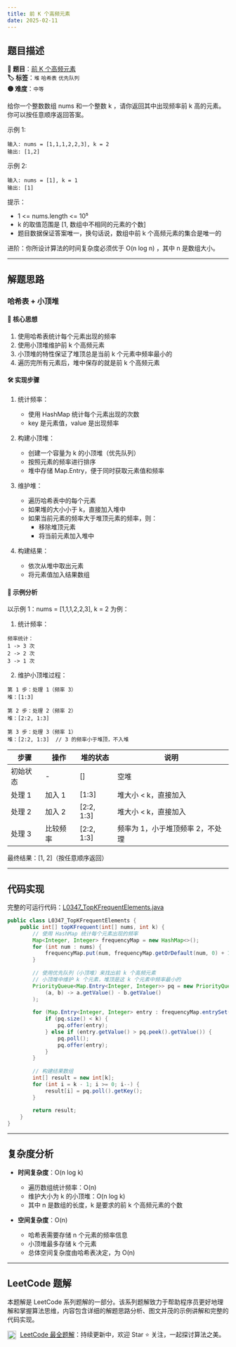```yaml
---
title: 前 K 个高频元素
date: 2025-02-11
---
```


## 题目描述

**🔗 题目**：[前 K 个高频元素](https://leetcode.cn/problems/top-k-frequent-elements/)  
**🏷️ 标签**：`堆` `哈希表` `优先队列`  
**🟡 难度**：`中等`  

给你一个整数数组 nums 和一个整数 k ，请你返回其中出现频率前 k 高的元素。你可以按任意顺序返回答案。

示例 1:
```
输入: nums = [1,1,1,2,2,3], k = 2
输出: [1,2]
```

示例 2:
```
输入: nums = [1], k = 1
输出: [1]
```

提示：
* 1 <= nums.length <= 10⁵
* k 的取值范围是 [1, 数组中不相同的元素的个数]
* 题目数据保证答案唯一，换句话说，数组中前 k 个高频元素的集合是唯一的

进阶：你所设计算法的时间复杂度必须优于 O(n log n) ，其中 n 是数组大小。

---

## 解题思路
### 哈希表 + 小顶堆

#### 📝 核心思想
1. 使用哈希表统计每个元素出现的频率
2. 使用小顶堆维护前 k 个高频元素
3. 小顶堆的特性保证了堆顶总是当前 k 个元素中频率最小的
4. 遍历完所有元素后，堆中保存的就是前 k 个高频元素

#### 🛠️ 实现步骤
1. 统计频率：
   - 使用 HashMap 统计每个元素出现的次数
   - key 是元素值，value 是出现频率

2. 构建小顶堆：
   - 创建一个容量为 k 的小顶堆（优先队列）
   - 按照元素的频率进行排序
   - 堆中存储 Map.Entry，便于同时获取元素值和频率

3. 维护堆：
   - 遍历哈希表中的每个元素
   - 如果堆的大小小于 k，直接加入堆中
   - 如果当前元素的频率大于堆顶元素的频率，则：
     * 移除堆顶元素
     * 将当前元素加入堆中

4. 构建结果：
   - 依次从堆中取出元素
   - 将元素值加入结果数组

#### 🧩 示例分析
以示例 1：nums = [1,1,1,2,2,3], k = 2 为例：

1. 统计频率：
```
频率统计：
1 -> 3 次
2 -> 2 次
3 -> 1 次
```

2. 维护小顶堆过程：
```
第 1 步：处理 1（频率 3）
堆：[1:3]

第 2 步：处理 2（频率 2）
堆：[2:2, 1:3]

第 3 步：处理 3（频率 1）
堆：[2:2, 1:3]  // 3 的频率小于堆顶，不入堆
```

| 步骤 | 操作 | 堆的状态 | 说明 |
|-----|------|---------|-----|
| 初始状态 | - | [] | 空堆 |
| 处理 1 | 加入 1 | [1:3] | 堆大小 < k，直接加入 |
| 处理 2 | 加入 2 | [2:2, 1:3] | 堆大小 < k，直接加入 |
| 处理 3 | 比较频率 | [2:2, 1:3] | 频率为 1，小于堆顶频率 2，不处理 |

最终结果：[1, 2]（按任意顺序返回）

---

## 代码实现

完整的可运行代码：[L0347_TopKFrequentElements.java](../src/main/java/L0347_TopKFrequentElements.java)

```java
public class L0347_TopKFrequentElements {
    public int[] topKFrequent(int[] nums, int k) {
        // 使用 HashMap 统计每个元素出现的频率
        Map<Integer, Integer> frequencyMap = new HashMap<>();
        for (int num : nums) {
            frequencyMap.put(num, frequencyMap.getOrDefault(num, 0) + 1);
        }
        
        // 使用优先队列（小顶堆）来找出前 k 个高频元素
        // 小顶堆中维护 k 个元素，堆顶是这 k 个元素中频率最小的
        PriorityQueue<Map.Entry<Integer, Integer>> pq = new PriorityQueue<>(
            (a, b) -> a.getValue() - b.getValue()
        );
        
        for (Map.Entry<Integer, Integer> entry : frequencyMap.entrySet()) {
            if (pq.size() < k) {
                pq.offer(entry);
            } else if (entry.getValue() > pq.peek().getValue()) {
                pq.poll();
                pq.offer(entry);
            }
        }
        
        // 构建结果数组
        int[] result = new int[k];
        for (int i = k - 1; i >= 0; i--) {
            result[i] = pq.poll().getKey();
        }
        
        return result;
    }
}
```

---

## 复杂度分析

- **时间复杂度**：O(n log k)
  - 遍历数组统计频率：O(n)
  - 维护大小为 k 的小顶堆：O(n log k)
  - 其中 n 是数组的长度，k 是要求的前 k 个高频元素的个数

- **空间复杂度**：O(n)
  - 哈希表需要存储 n 个元素的频率信息
  - 小顶堆最多存储 k 个元素
  - 总体空间复杂度由哈希表决定，为 O(n)

---

## LeetCode 题解

本题解是 LeetCode 系列题解的一部分。该系列题解致力于帮助程序员更好地理解和掌握算法思维，内容包含详细的解题思路分析、图文并茂的示例讲解和完整的代码实现。

<img src="https://github.githubassets.com/images/modules/logos_page/GitHub-Mark.png" alt="GitHub" width="20" style="vertical-align: middle; margin-right: 5px"> [LeetCode 最全题解](https://github.com/LjyYano/LeetCode)：持续更新中，欢迎 Star ⭐️ 关注，一起探讨算法之美。 